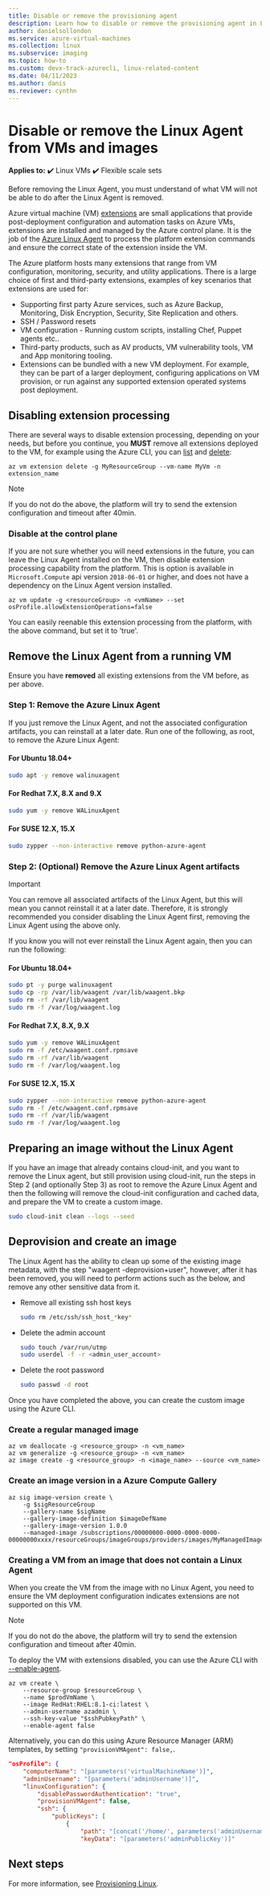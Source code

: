 ```yaml
---
title: Disable or remove the provisioning agent
description: Learn how to disable or remove the provisioning agent in Linux VMs and images.
author: danielsollondon
ms.service: azure-virtual-machines
ms.collection: linux
ms.subservice: imaging
ms.topic: how-to
ms.custom: devx-track-azurecli, linux-related-content
ms.date: 04/11/2023
ms.author: danis
ms.reviewer: cynthn
---
```


# Disable or remove the Linux Agent from VMs and images

**Applies to:** :heavy_check_mark: Linux VMs :heavy_check_mark: Flexible scale sets

Before removing the Linux Agent, you must understand of what VM will not be able to do after the Linux Agent is removed.

Azure virtual machine (VM) [extensions](../extensions/overview.md) are small applications that provide post-deployment configuration and automation tasks on Azure VMs, extensions are installed and managed by the Azure control plane. It is the job of the [Azure Linux Agent](../extensions/agent-linux.md) to process the platform extension commands and ensure the correct state of the extension inside the VM.

The Azure platform hosts many extensions that range from VM configuration, monitoring, security, and utility applications. There is a large choice of first and third-party extensions, examples of key scenarios that extensions are used for:

* Supporting first party Azure services, such as Azure Backup, Monitoring, Disk Encryption, Security, Site Replication and others.
* SSH / Password resets
* VM configuration - Running custom scripts, installing Chef, Puppet agents etc..
* Third-party products, such as AV products, VM vulnerability tools, VM and App monitoring tooling.
* Extensions can be bundled with a new VM deployment. For example, they can be part of a larger deployment, configuring applications on VM provision, or run against any supported extension operated systems post deployment.

## Disabling extension processing

There are several ways to disable extension processing, depending on your needs, but before you continue, you **MUST** remove all extensions deployed to the VM, for example using the Azure CLI, you can [list](/cli/azure/vm/extension#az-vm-extension-list) and [delete](/cli/azure/vm/extension#az-vm-extension-delete):

```azurecli-interactive
az vm extension delete -g MyResourceGroup --vm-name MyVm -n extension_name
```

> [!Note]
>
> If you do not do the above, the platform will try to send the extension configuration and timeout after 40min.

### Disable at the control plane

If you are not sure whether you will need extensions in the future, you can leave the Linux Agent installed on the VM, then disable extension processing capability from the platform. This is option is available in `Microsoft.Compute` api version `2018-06-01` or higher, and does not have a dependency on the Linux Agent version installed.

```azurecli-interactive
az vm update -g <resourceGroup> -n <vmName> --set osProfile.allowExtensionOperations=false
```

You can easily reenable this extension processing from the platform, with the above command, but set it to 'true'.

## Remove the Linux Agent from a running VM

Ensure you have **removed** all existing extensions from the VM before, as per above.

### Step 1: Remove the Azure Linux Agent

If you just remove the Linux Agent, and not the associated configuration artifacts, you can reinstall at a later date. Run one of the following, as root, to remove the Azure Linux Agent:

#### For Ubuntu 18.04+

```bash
sudo apt -y remove walinuxagent
```

#### For Redhat 7.X, 8.X and 9.X

```bash
sudo yum -y remove WALinuxAgent
```

#### For SUSE 12.X, 15.X

```bash
sudo zypper --non-interactive remove python-azure-agent
```

### Step 2: (Optional) Remove the Azure Linux Agent artifacts

> [!IMPORTANT]
>
> You can remove all associated artifacts of the Linux Agent, but this will mean you cannot reinstall it at a later date. Therefore, it is strongly recommended you consider disabling the Linux Agent first, removing the Linux Agent using the above only.

If you know you will not ever reinstall the Linux Agent again, then you can run the following:

#### For Ubuntu 18.04+

```bash
sudo pt -y purge walinuxagent
sudo cp -rp /var/lib/waagent /var/lib/waagent.bkp
sudo rm -rf /var/lib/waagent
sudo rm -f /var/log/waagent.log
```

#### For Redhat 7.X, 8.X, 9.X

```bash
sudo yum -y remove WALinuxAgent
sudo rm -f /etc/waagent.conf.rpmsave
sudo rm -rf /var/lib/waagent
sudo rm -f /var/log/waagent.log
```

#### For SUSE 12.X, 15.X

```bash
sudo zypper --non-interactive remove python-azure-agent
sudo rm -f /etc/waagent.conf.rpmsave
sudo rm -rf /var/lib/waagent
sudo rm -f /var/log/waagent.log
```

## Preparing an image without the Linux Agent

If you have an image that already contains cloud-init, and you want to remove the Linux agent, but still provision using cloud-init, run the steps in Step 2 (and optionally Step 3) as root to remove the Azure Linux Agent and then the following will remove the cloud-init configuration and cached data, and prepare the VM to create a custom image.

```bash
sudo cloud-init clean --logs --seed
```

## Deprovision and create an image

The Linux Agent has the ability to clean up some of the existing image metadata, with the step "waagent -deprovision+user", however, after it has been removed, you will need to perform actions such as the below, and remove any other sensitive data from it.

* Remove all existing ssh host keys

   ```bash
   sudo rm /etc/ssh/ssh_host_*key*
   ```

* Delete the admin account

   ```bash
   sudo touch /var/run/utmp
   sudo userdel -f -r <admin_user_account>
   ```

* Delete the root password

   ```bash
   sudo passwd -d root
   ```

Once you have completed the above, you can create the custom image using the Azure CLI.

### Create a regular managed image

```azurecli-interactive
az vm deallocate -g <resource_group> -n <vm_name>
az vm generalize -g <resource_group> -n <vm_name>
az image create -g <resource_group> -n <image_name> --source <vm_name>
```

### Create an image version in a Azure Compute Gallery

```azurecli-interactive
az sig image-version create \
    -g $sigResourceGroup
    --gallery-name $sigName
    --gallery-image-definition $imageDefName
    --gallery-image-version 1.0.0
    --managed-image /subscriptions/00000000-0000-0000-0000-00000000xxxx/resourceGroups/imageGroups/providers/images/MyManagedImage
```

### Creating a VM from an image that does not contain a Linux Agent

When you create the VM from the image with no Linux Agent, you need to ensure the VM deployment configuration indicates extensions are not supported on this VM.

> [!NOTE]
>
> If you do not do the above, the platform will try to send the extension configuration and timeout after 40min.

To deploy the VM with extensions disabled, you can use the Azure CLI with [--enable-agent](/cli/azure/vm#az-vm-create).

```azurecli-interactive
az vm create \
    --resource-group $resourceGroup \
    --name $prodVmName \
    --image RedHat:RHEL:8.1-ci:latest \
    --admin-username azadmin \
    --ssh-key-value "$sshPubkeyPath" \
    --enable-agent false
```

Alternatively, you can do this using Azure Resource Manager (ARM) templates, by setting `"provisionVMAgent": false,`.

```json
"osProfile": {
    "computerName": "[parameters('virtualMachineName')]",
    "adminUsername": "[parameters('adminUsername')]",
    "linuxConfiguration": {
        "disablePasswordAuthentication": "true",
        "provisionVMAgent": false,
        "ssh": {
            "publicKeys": [
                {
                    "path": "[concat('/home/', parameters('adminUsername'), '/.ssh/authorized_keys')]",
                    "keyData": "[parameters('adminPublicKey')]"
```

## Next steps

For more information, see [Provisioning Linux](provisioning.md).
